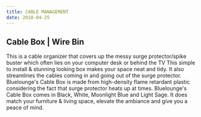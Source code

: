 ```yaml
---
title: CABLE MANAGEMENT
date: 2018-04-25
---
```


## Cable Box | Wire Bin
This is a cable organizer that covers up the messy surge protector/spike buster which often lies on your computer desk or behind the TV
This simple to install & stunning looking box makes your space neat and tidy. It also streamlines the cables coming in and going out of the surge protector.
Bluelounge's Cable Box is made from high-density flame retardant plastic considering the fact that surge protector heats up at times.
Bluelounge's Cable Box comes in Black, White, Moonlight Blue and Light Sage. It does match your furniture & living space, elevate the ambiance and give you a peace of mind.

